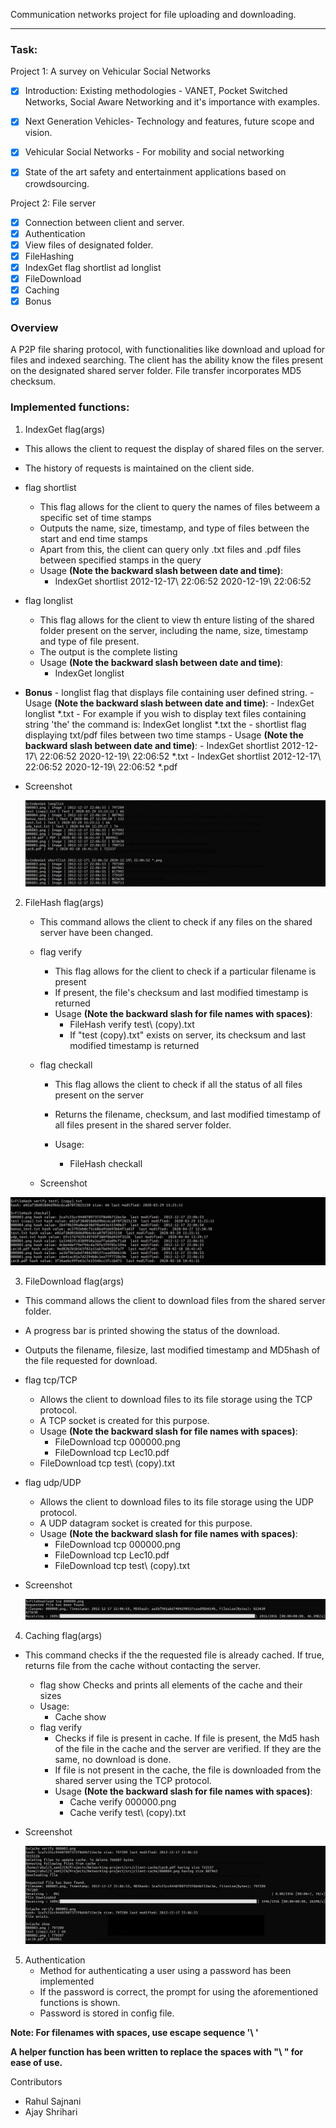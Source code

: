 Communication networks project for file uploading and downloading.

__________________________________________________________________

### Task:

Project 1: A survey on Vehicular Social Networks
- [x] Introduction: Existing methodologies - VANET, Pocket Switched Networks, Social Aware Networking and it's importance with examples.
- [x] Next Generation Vehicles- Technology and features, future scope and vision. 
- [x] Vehicular Social Networks - For mobility and social networking
- [x] State of the art safety and entertainment applications based on crowdsourcing.


Project 2: File server
- [x] Connection between client and server.
- [x] Authentication
- [x] View files of designated folder.
- [x] FileHashing
- [x] IndexGet flag shortlist ad longlist
- [x] FileDownload
- [x] Caching
- [x] Bonus

### Overview
A P2P file sharing protocol, with functionalities like download and upload for files and indexed searching. The client has the ability know the files present on the designated shared server folder. File transfer incorporates MD5 checksum.


### Implemented functions:
1. IndexGet flag(args)
  - This allows the client to request the display of shared files on the server.
  - The history of requests is maintained on the client side.
  - flag shortlist
    - This flag allows for the client to query the names of files betweem a specific set of time stamps
    - Outputs the name, size, timestamp, and type of files between the start and end time stamps
    - Apart from this, the client can query only .txt files and .pdf files between specified stamps in the query
    - Usage **(Note the backward slash between date and time)**:
      - IndexGet shortlist 2012-12-17\ 22:06:52 2020-12-19\ 22:06:52
  - flag longlist
    - This flag allows for the client to view th enture listing of the shared folder present on the server, including the name, size, timestamp and type of file present.
    - The output is the complete listing
    - Usage **(Note the backward slash between date and time)**:
      - IndexGet longlist
  - **Bonus**
          - longlist flag that displays file containing user defined string.
        - Usage **(Note the backward slash between date and time)**:
                - IndexGet longlist *.txt <string>
                 	    - For example if you wish to display text files containing string 'the' the command is: IndexGet longlist *.txt the
          - shortlist flag displaying txt/pdf files between two time stamps
        - Usage **(Note the backward slash between date and time)**:
                - IndexGet shortlist 2012-12-17\ 22:06:52 2020-12-19\ 22:06:52 *.txt
                 	    - IndexGet shortlist 2012-12-17\ 22:06:52 2020-12-19\ 22:06:52 *.pdf
  - Screenshot

    ![Alt text](./src/screenshots/indexget.png?raw=true "Command output")

2. FileHash flag(args)
	- This command allows the client to check if any files on the shared server have been changed. 
	
	- flag verify
		- This flag allows for the client to check if a particular filename is present
		- If present, the file's checksum and last modified timestamp is returned
		- Usage **(Note the backward slash for file names with spaces)**:
		  - FileHash verify test\ (copy).txt
		  - If "test (copy).txt" exists on server, its checksum and last modified timestamp is returned
		
	- flag checkall
	
	  - This flag allows the client to check if all the status of all files present on the server
	
	  - Returns the filename, checksum, and last modified timestamp of all files present in the shared server folder.
	  - Usage:
	    - FileHash checkall 
	
	- Screenshot

![Alt text](./src/screenshots/fileHash.png?raw=true "Command output")

3. FileDownload flag(args)
  - This command allows the client to download files from the shared server folder.
  - A progress bar is printed showing the status of the download.
  - Outputs the filename, filesize, last modified timestamp and MD5hash of the file requested for download.
  - flag tcp/TCP
  	- Allows the client to download files to its file storage using the TCP protocol.
  	- A TCP socket is created for this purpose.
  	- Usage **(Note the backward slash for file names with spaces)**:
  	  - FileDownload tcp 000000.png
  	  - FileDownload tcp Lec10.pdf
    - FileDownload tcp test\ (copy).txt
  - flag udp/UDP
  	- Allows the client to download files to its file storage using the UDP protocol.
  	- A UDP datagram socket is created for this purpose.
  	- Usage **(Note the backward slash for file names with spaces)**:
  	  - FileDownload tcp 000000.png
  	  - FileDownload tcp Lec10.pdf
  	  - FileDownload tcp test\ (copy).txt
  - Screenshot

    ![Alt text](./src/screenshots/CN_ss_download.png?raw=true "Command output")

4. Caching flag(args)
  - This command checks if the the requested file is already cached. If true, returns file from the cache without contacting the server.
    - flag show
    	Checks and prints all elements of the cache and their sizes
    - Usage:
      - Cache show
    - flag verify
      - Checks if file is present in cache. If file is present, the Md5 hash of the file in the cache and the server are verified. If they are the same, no download is done.
      - If file is not present in the cache, the file is downloaded from the shared server using the TCP protocol.
      - Usage **(Note the backward slash for file names with spaces)**:
        - Cache verify 000000.png
        - Cache verify test\ (copy).txt
  - Screenshot

    ![Alt text](./src/screenshots/cache.png?raw=true "Command output")

5. Authentication
	- Method for authenticating a user using a password has been implemented
	- If the password is correct, the prompt for using the aforementioned functions is shown.
	- Password is stored in config file. 

**Note: For filenames with spaces, use escape sequence '\ '**

**A helper function has been written to replace the spaces with "\\ " for ease of use.**  

Contributors
- Rahul Sajnani
- Ajay Shrihari

